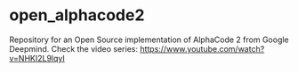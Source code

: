 # open_alphacode2
Repository for an Open Source implementation of AlphaCode 2 from Google Deepmind. Check the video series: https://www.youtube.com/watch?v=NHKI2L9lqyI
